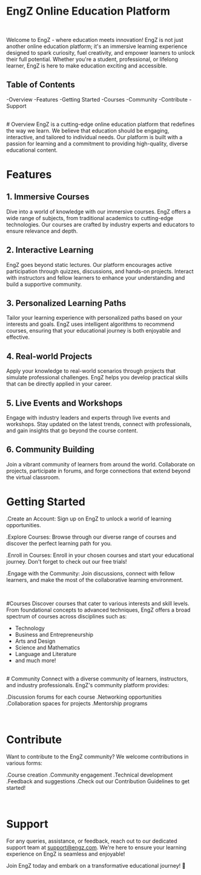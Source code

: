 # EngZ Online Education Platform
<br/>

Welcome to EngZ - where education meets innovation! EngZ is not just another online education platform; it's an immersive learning experience designed to spark curiosity, fuel creativity, and empower learners to unlock their full potential. Whether you're a student, professional, or lifelong learner, EngZ is here to make education exciting and accessible.

## Table of Contents
-Overview
-Features
-Getting Started
-Courses
-Community
-Contribute
-Support

<br/>
# Overview
EngZ is a cutting-edge online education platform that redefines the way we learn. We believe that education should be engaging, interactive, and tailored to individual needs. Our platform is built with a passion for learning and a commitment to providing high-quality, diverse educational content.

# Features


## 1. Immersive Courses
Dive into a world of knowledge with our immersive courses. EngZ offers a wide range of subjects, from traditional academics to cutting-edge technologies. Our courses are crafted by industry experts and educators to ensure relevance and depth.

## 2. Interactive Learning
EngZ goes beyond static lectures. Our platform encourages active participation through quizzes, discussions, and hands-on projects. Interact with instructors and fellow learners to enhance your understanding and build a supportive community.

## 3. Personalized Learning Paths
Tailor your learning experience with personalized paths based on your interests and goals. EngZ uses intelligent algorithms to recommend courses, ensuring that your educational journey is both enjoyable and effective.

## 4. Real-world Projects
Apply your knowledge to real-world scenarios through projects that simulate professional challenges. EngZ helps you develop practical skills that can be directly applied in your career.

## 5. Live Events and Workshops
Engage with industry leaders and experts through live events and workshops. Stay updated on the latest trends, connect with professionals, and gain insights that go beyond the course content.

## 6. Community Building
Join a vibrant community of learners from around the world. Collaborate on projects, participate in forums, and forge connections that extend beyond the virtual classroom.

# Getting Started


.Create an Account: Sign up on EngZ to unlock a world of learning opportunities.

.Explore Courses: Browse through our diverse range of courses and discover the perfect learning path for you.

.Enroll in Courses: Enroll in your chosen courses and start your educational journey. Don't forget to check out our free trials!

.Engage with the Community: Join discussions, connect with fellow learners, and make the most of the collaborative learning environment.

<br/>

#Courses
Discover courses that cater to various interests and skill levels. From foundational concepts to advanced techniques, EngZ offers a broad spectrum of courses across disciplines such as:

- Technology
- Business and Entrepreneurship
- Arts and Design
- Science and Mathematics
- Language and Literature
- and much more!

<br/>
# Community
Connect with a diverse community of learners, instructors, and industry professionals. EngZ's community platform provides:

.Discussion forums for each course
.Networking opportunities
.Collaboration spaces for projects
.Mentorship programs

<br/>

# Contribute
Want to contribute to the EngZ community? We welcome contributions in various forms:

.Course creation
.Community engagement
.Technical development
.Feedback and suggestions
.Check out our Contribution Guidelines to get started!

<br/>

# Support
For any queries, assistance, or feedback, reach out to our dedicated support team at support@engz.com. We're here to ensure your learning experience on EngZ is seamless and enjoyable!

Join EngZ today and embark on a transformative educational journey! 🚀
